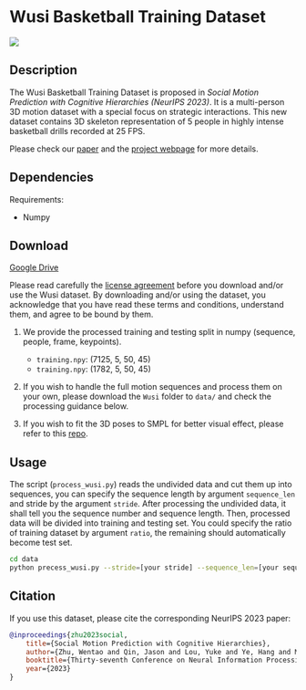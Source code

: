 # Wusi Basketball Training Dataset

![](https://walter0807.github.io/Social-CH/assets/wusi_demo.jpg)

## Description
The Wusi Basketball Training Dataset is proposed in *Social Motion Prediction with Cognitive Hierarchies (NeurIPS 2023)*. It is a multi-person 3D motion dataset with a special focus on strategic interactions. This new dataset contains 3D skeleton representation of 5 people in highly intense basketball drills recorded at 25 FPS.

Please check our [paper](https://openreview.net/pdf?id=lRu0dN7BY6) and the [project webpage](https://neurips.cc/virtual/2023/poster/70595) for more details. 


## Dependencies

Requirements:

- Numpy

## Download

[Google Drive](https://drive.google.com/drive/folders/1UGp1ejyVXZ-fjPqyKfbyL-5r-xCzkZr0)

Please read carefully the [license agreement](LICENSE.md) before you download and/or use the Wusi dataset. By downloading and/or using the dataset, you acknowledge that you have read these terms and conditions, understand them, and agree to be bound by them.

1. We provide the processed training and testing split in numpy (sequence, people, frame, keypoints).
   - `training.npy`: (7125, 5, 50, 45)
   - `training.npy`: (1782, 5, 50, 45)

2. If you wish to handle the full motion sequences and process them on your own, please download the `Wusi` folder to `data/` and check the processing guidance below. 

3. If you wish to fit the 3D poses to SMPL for better visual effect, please refer to this [repo](https://github.com/AlvinYH/joint2smpl).

## Usage
The script (`process_wusi.py`) reads the undivided data and cut them up into sequences, you can specify the sequence length by argument `sequence_len` and stride by the argument `stride`. After processing the undivided data, it shall tell you the sequence number and sequence length. Then, processed data will be divided into training and testing set. You could specify the ratio of training dataset by argument `ratio`, the remaining should automatically become test set.

```bash
cd data
python precess_wusi.py --stride=[your stride] --sequence_len=[your sequence len] --ratio=[your ratio]
```

## Citation

If you use this dataset, please cite the corresponding NeurIPS 2023 paper:
```bibtex
@inproceedings{zhu2023social,
    title={Social Motion Prediction with Cognitive Hierarchies},
    author={Zhu, Wentao and Qin, Jason and Lou, Yuke and Ye, Hang and Ma, Xiaoxuan and Ci, Hai and Wang, Yizhou},
    booktitle={Thirty-seventh Conference on Neural Information Processing Systems},
    year={2023}
}
```
